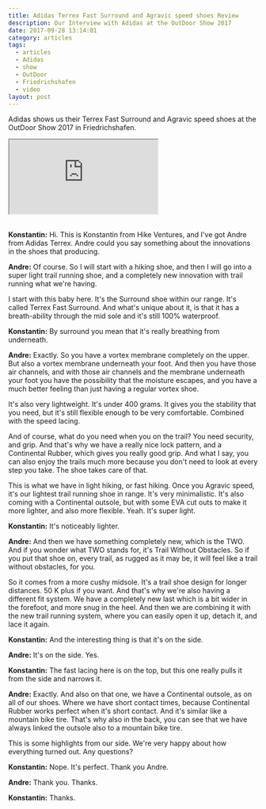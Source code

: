 ```yaml
---
title: Adidas Terrex Fast Surround and Agravic speed shoes Review
description: Our Interview with Adidas at the OutDoor Show 2017
date: 2017-09-28 13:14:01
category: articles
tags:
  - articles
  - Adidas
  - show
  - OutDoor
  - Friedrichshafen
  - video
layout: post
---
```


Adidas shows us their Terrex Fast Surround and Agravic speed shoes at the OutDoor Show 2017 in Friedrichshafen.

<div class="embed-responsive embed-responsive-16by9">
    <iframe class="embed-responsive-item" src="https://www.youtube-nocookie.com/embed/HRGIlbyw-kk"></iframe>
</div>
<br>
<!--more-->

**Konstantin:**	Hi. This is Konstantin from Hike Ventures, and I've got Andre from Adidas Terrex. Andre could you say something about the innovations in the shoes that producing.

**Andre:**	Of course. So I will start with a hiking shoe, and then I will go into a super light trail running shoe, and a completely new innovation with trail running what we're having.

I start with this baby here. It's the Surround shoe within our range. It's called Terrex Fast Surround. And what's unique about it, is that it has a breath-ability through the mid sole and it's still 100% waterproof.

**Konstantin:**	By surround you mean that it's really breathing from underneath.

**Andre:**	Exactly. So you have a vortex membrane completely on the upper. But also a vortex membrane underneath your foot. And then you have those air channels, and with those air channels and the membrane underneath your foot you have the possibility that the moisture escapes, and you have a much better feeling than just having a regular vortex shoe.

It's also very lightweight. It's under 400 grams. It gives you the stability that you need, but it's still flexible enough to be very comfortable. Combined with the speed lacing.

And of course, what do you need when you on the trail? You need security, and grip. And that's why we have a really nice lock pattern, and a Continental Rubber, which gives you really good grip. And what I say, you can also enjoy the trails much more because you don't need to look at every step you take. The shoe takes care of that.

This is what we have in light hiking, or fast hiking. Once you Agravic speed, it's our lightest trail running shoe in range. It's very minimalistic. It's also coming with a Continental outsole, but with some EVA cut outs to make it more lighter, and also more flexible. Yeah. It's super light.

**Konstantin:**	It's noticeably lighter.

**Andre:**	And then we have something completely new, which is the TWO. And if you wonder what TWO stands for, it's Trail Without Obstacles. So if you put that shoe on, every trail, as rugged as it may be, it will feel like a trail without obstacles, for you.

So it comes from a more cushy midsole. It's a trail shoe design for longer distances. 50 K plus if you want. And that's why we're also having a different fit system. We have a completely new last which is a bit wider in the forefoot, and more snug in the heel. And then we are combining it with the new trail running system, where you can easily open it up, detach it, and lace it again.

**Konstantin:**	And the interesting thing is that it's on the side.

**Andre:**	It's on the side. Yes.

**Konstantin:**	The fast lacing here is on the top, but this one really pulls it from the side and narrows it.

**Andre:**	Exactly. And also on that one, we have a Continental outsole, as on all of our shoes. Where we have short contact times, because Continental Rubber works perfect when it's short contact. And it's similar like a mountain bike tire. That's why also in the back, you can see that we have always linked the outsole also to a mountain bike tire.

This is some highlights from our side. We're very happy about how everything turned out. Any questions?

**Konstantin:**	Nope. It's perfect. Thank you Andre.

**Andre:**	Thank you. Thanks.

**Konstantin:**	Thanks.
